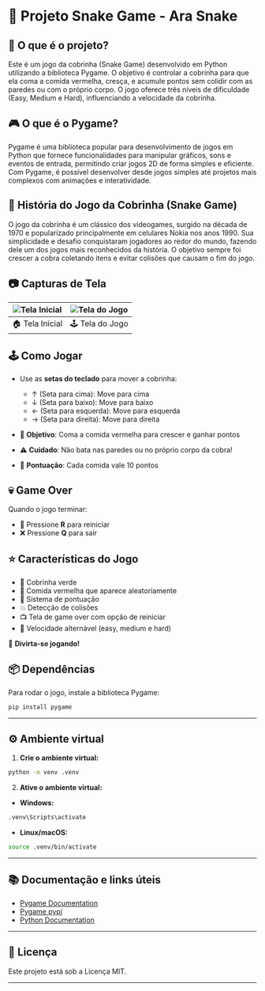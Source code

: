 # 🐍 Projeto Snake Game - Ara Snake

## 🎯 O que é o projeto?

Este é um jogo da cobrinha (Snake Game) desenvolvido em Python utilizando a biblioteca Pygame. O objetivo é controlar a cobrinha para que ela coma a comida vermelha, cresça, e acumule pontos sem colidir com as paredes ou com o próprio corpo. O jogo oferece três níveis de dificuldade (Easy, Medium e Hard), influenciando a velocidade da cobrinha.

## 🎮 O que é o Pygame?

Pygame é uma biblioteca popular para desenvolvimento de jogos em Python que fornece funcionalidades para manipular gráficos, sons e eventos de entrada, permitindo criar jogos 2D de forma simples e eficiente. Com Pygame, é possível desenvolver desde jogos simples até projetos mais complexos com animações e interatividade.

## 📜 História do Jogo da Cobrinha (Snake Game)

O jogo da cobrinha é um clássico dos videogames, surgido na década de 1970 e popularizado principalmente em celulares Nokia nos anos 1990. Sua simplicidade e desafio conquistaram jogadores ao redor do mundo, fazendo dele um dos jogos mais reconhecidos da história. O objetivo sempre foi crescer a cobra coletando itens e evitar colisões que causam o fim do jogo.

## 📷 Capturas de Tela

| ![Tela Inicial](https://joaopauloaramuni.github.io/python-imgs/SnakeGame/imgs/home.png) | ![Tela do Jogo](https://joaopauloaramuni.github.io/python-imgs/SnakeGame/imgs/game.png) |
|:--:|:--:|
| 🏠 Tela Inicial | 🕹️ Tela do Jogo |

## 🕹️ Como Jogar

- Use as **setas do teclado** para mover a cobrinha:
  - ↑ (Seta para cima): Move para cima
  - ↓ (Seta para baixo): Move para baixo
  - ← (Seta para esquerda): Move para esquerda
  - → (Seta para direita): Move para direita

- 🎯 **Objetivo**: Coma a comida vermelha para crescer e ganhar pontos  
- ⚠️ **Cuidado**: Não bata nas paredes ou no próprio corpo da cobra!  
- 🧮 **Pontuação**: Cada comida vale 10 pontos

## 💀 Game Over

Quando o jogo terminar:
- 🔁 Pressione **R** para reiniciar  
- ❌ Pressione **Q** para sair

## ⭐ Características do Jogo

- 🐍 Cobrinha verde
- 🍎 Comida vermelha que aparece aleatoriamente
- 🧮 Sistema de pontuação
- 💥 Detecção de colisões
- 📺 Tela de game over com opção de reiniciar
- 🚀 Velocidade alternável (easy, medium e hard)

🎉 **Divirta-se jogando!**

## 📦 Dependências

Para rodar o jogo, instale a biblioteca Pygame:

```bash
pip install pygame
```

---

## ⚙️ Ambiente virtual

1. **Crie o ambiente virtual:**

```bash
python -m venv .venv
```

2. **Ative o ambiente virtual:**

- **Windows:**

```bash
.venv\Scripts\activate
```

- **Linux/macOS:**

```bash
source .venv/bin/activate
```

---

## 📚 Documentação e links úteis

- [Pygame Documentation](https://www.pygame.org/docs/)
- [Pygame pypi](https://pypi.org/project/pygame/)
- [Python Documentation](https://docs.python.org/3/)

---

## 📄 Licença

Este projeto está sob a Licença MIT.

---
